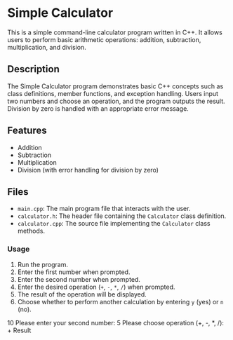 # Simple Calculator

This is a simple command-line calculator program written in C++. It allows users to perform basic arithmetic operations: addition, subtraction, multiplication, and division.

## Description

The Simple Calculator program demonstrates basic C++ concepts such as class definitions, member functions, and exception handling. Users input two numbers and choose an operation, and the program outputs the result. Division by zero is handled with an appropriate error message.

## Features

- Addition
- Subtraction
- Multiplication
- Division (with error handling for division by zero)

## Files

- `main.cpp`: The main program file that interacts with the user.
- `calculator.h`: The header file containing the `Calculator` class definition.
- `calculator.cpp`: The source file implementing the `Calculator` class methods.


### Usage

1. Run the program.
2. Enter the first number when prompted.
3. Enter the second number when prompted.
4. Enter the desired operation (`+`, `-`, `*`, `/`) when prompted.
5. The result of the operation will be displayed.
6. Choose whether to perform another calculation by entering `y` (yes) or `n` (no).

10
Please enter your second number:
5
Please choose operation (+, -, *, /):
+
Result

